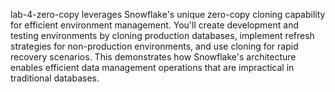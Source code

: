 lab-4-zero-copy leverages Snowflake's unique zero-copy cloning capability for efficient environment management. You'll create development and testing environments by cloning production databases, implement refresh strategies for non-production environments, and use cloning for rapid recovery scenarios. This demonstrates how Snowflake's architecture enables efficient data management operations that are impractical in traditional databases.